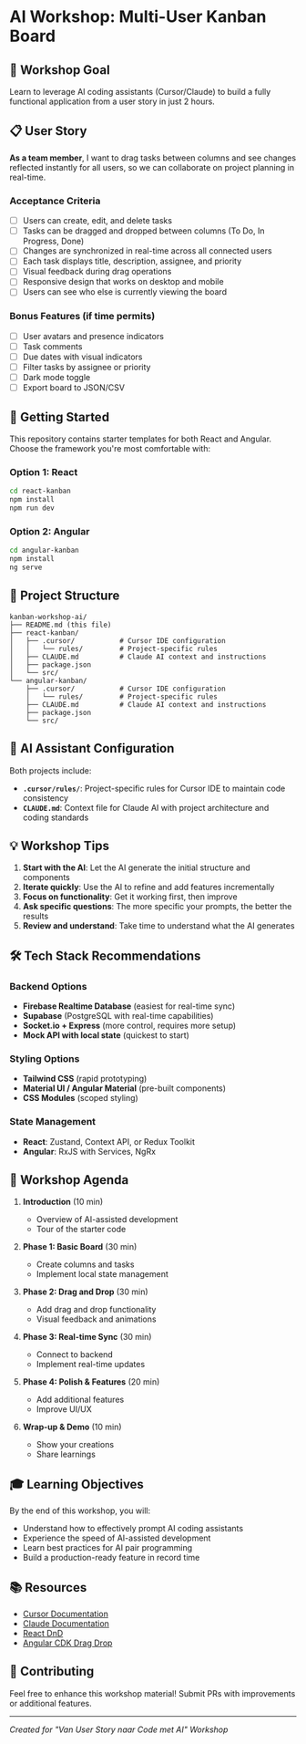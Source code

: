 # AI Workshop: Multi-User Kanban Board

## 🎯 Workshop Goal
Learn to leverage AI coding assistants (Cursor/Claude) to build a fully functional application from a user story in just 2 hours.

## 📋 User Story

**As a team member**, I want to drag tasks between columns and see changes reflected instantly for all users, so we can collaborate on project planning in real-time.

### Acceptance Criteria
- [ ] Users can create, edit, and delete tasks
- [ ] Tasks can be dragged and dropped between columns (To Do, In Progress, Done)
- [ ] Changes are synchronized in real-time across all connected users
- [ ] Each task displays title, description, assignee, and priority
- [ ] Visual feedback during drag operations
- [ ] Responsive design that works on desktop and mobile
- [ ] Users can see who else is currently viewing the board

### Bonus Features (if time permits)
- [ ] User avatars and presence indicators
- [ ] Task comments
- [ ] Due dates with visual indicators
- [ ] Filter tasks by assignee or priority
- [ ] Dark mode toggle
- [ ] Export board to JSON/CSV

## 🚀 Getting Started

This repository contains starter templates for both React and Angular. Choose the framework you're most comfortable with:

### Option 1: React
```bash
cd react-kanban
npm install
npm run dev
```

### Option 2: Angular
```bash
cd angular-kanban
npm install
ng serve
```

## 📁 Project Structure

```
kanban-workshop-ai/
├── README.md (this file)
├── react-kanban/
│   ├── .cursor/           # Cursor IDE configuration
│   │   └── rules/         # Project-specific rules
│   ├── CLAUDE.md          # Claude AI context and instructions
│   ├── package.json
│   └── src/
└── angular-kanban/
    ├── .cursor/           # Cursor IDE configuration
    │   └── rules/         # Project-specific rules
    ├── CLAUDE.md          # Claude AI context and instructions
    ├── package.json
    └── src/
```

## 🤖 AI Assistant Configuration

Both projects include:
- **`.cursor/rules/`**: Project-specific rules for Cursor IDE to maintain code consistency
- **`CLAUDE.md`**: Context file for Claude AI with project architecture and coding standards

## 💡 Workshop Tips

1. **Start with the AI**: Let the AI generate the initial structure and components
2. **Iterate quickly**: Use the AI to refine and add features incrementally
3. **Focus on functionality**: Get it working first, then improve
4. **Ask specific questions**: The more specific your prompts, the better the results
5. **Review and understand**: Take time to understand what the AI generates

## 🛠️ Tech Stack Recommendations

### Backend Options
- **Firebase Realtime Database** (easiest for real-time sync)
- **Supabase** (PostgreSQL with real-time capabilities)
- **Socket.io + Express** (more control, requires more setup)
- **Mock API with local state** (quickest to start)

### Styling Options
- **Tailwind CSS** (rapid prototyping)
- **Material UI / Angular Material** (pre-built components)
- **CSS Modules** (scoped styling)

### State Management
- **React**: Zustand, Context API, or Redux Toolkit
- **Angular**: RxJS with Services, NgRx

## 📝 Workshop Agenda

1. **Introduction** (10 min)
   - Overview of AI-assisted development
   - Tour of the starter code

2. **Phase 1: Basic Board** (30 min)
   - Create columns and tasks
   - Implement local state management

3. **Phase 2: Drag and Drop** (30 min)
   - Add drag and drop functionality
   - Visual feedback and animations

4. **Phase 3: Real-time Sync** (30 min)
   - Connect to backend
   - Implement real-time updates

5. **Phase 4: Polish & Features** (20 min)
   - Add additional features
   - Improve UI/UX

6. **Wrap-up & Demo** (10 min)
   - Show your creations
   - Share learnings

## 🎓 Learning Objectives

By the end of this workshop, you will:
- Understand how to effectively prompt AI coding assistants
- Experience the speed of AI-assisted development
- Learn best practices for AI pair programming
- Build a production-ready feature in record time

## 📚 Resources

- [Cursor Documentation](https://docs.cursor.com)
- [Claude Documentation](https://docs.anthropic.com)
- [React DnD](https://react-dnd.github.io/react-dnd/about)
- [Angular CDK Drag Drop](https://material.angular.io/cdk/drag-drop/overview)

## 🤝 Contributing

Feel free to enhance this workshop material! Submit PRs with improvements or additional features.

---

*Created for "Van User Story naar Code met AI" Workshop*